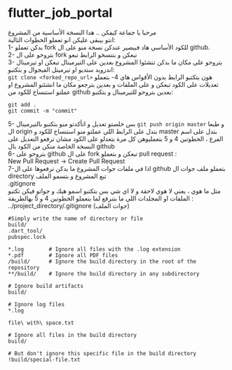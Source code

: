 # flutter_job_portal

مرحبا يا جماعة كيفكن .. هدا النسخة الأساسية من المشروع </br>
انتو بيبقى عليكن انو تعملو الخطوات التالية:</br>
1- بدكن تعملو fork للكود الأساسي هاد فبيصير عندكن نسخة منو على ال github. 
</br>2- بتروحو على ال fork تبعكن و بتنسخو الرابط تبعو</br>
3- بتروحو على مكان ما بدكن تنشئوا المشروع بعدين على التيرمينال تبعكن او تيرمينال اندرويد ستديو او تيرمينل الفيجوال و بتكتبو:</br>
```git clone <forked_repo_url>``` هون بتكتبو الرابط بدون الأقواس هاي
4- بتعملو تعديلات على الكود تبعكن و على الملفات و بعدين بترجعو مكان ما انشئتو المشروع او عملتو استنساخ للكود من github بعدين بتروحو للتيرمينال و بتكتبو:
```
git add .
git commit -m "commit"
```
5- بس خلصتو تعديل و اتأكدتو منو بتكتبو بالتيرمينال
```git push origin master```
و طبعا ال origin بتدل على الرابط اللي عملتو منو استنساخ للكود و master بتدل على اسم الفرع ، الخطوتين 4 و 5 بتعمليوهن كل مرة بتعدلو على الكود مشان ترفعو التعديل على النسخة الخاصة منكن من الكود بال github 
</br>6- بتروحو على github على ال fork تبعكن و بتعملو pull request : </br>
New Pull Request -> Create Pull Request</br>
7-اذا في ملفات جوات المشروع ما بدكن ترفعوها على ال github بتعملو ملف جوات ال directory تبع المشروع و بتسمو الملف </br>
.gitignore</br>
متل ما هوي ، يعني لا هوي لاحقة و لا اي شي بس بتكتبو اسمو هيك و جواتو فيكن تكتبو الملفات او المجلدات اللي ما بتنرفع لما بتعملو الخطوتين 4 و 5 بهالطريقة :</br>
../project_directory/.gitignore (جوات الملف)
```
#Simply write the name of directory or file
build/
.dart_tool/
pubspec.lock

*.log        # Ignore all files with the .log extension
*.pdf        # Ignore all PDF files
/build/      # Ignore the build directory in the root of the repository
**/build/    # Ignore the build directory in any subdirectory

# Ignore build artifacts
build/

# Ignore log files
*.log

file\ with\ space.txt

# Ignore all files in the build directory
build/

# But don't ignore this specific file in the build directory
!build/special-file.txt
```
